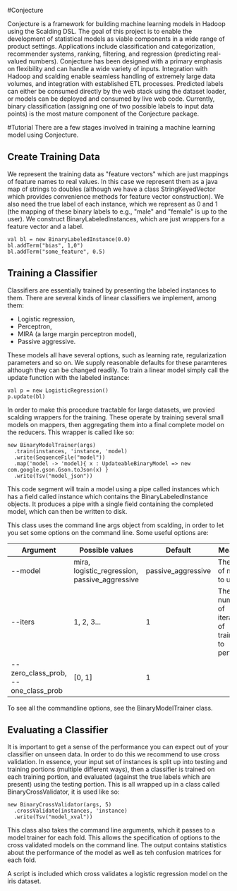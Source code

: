 #Conjecture

Conjecture is a framework for building machine learning models in Hadoop using the Scalding DSL.
The goal of this project is to enable the development of statistical models as viable components
in a wide range of product settings. Applications include classification and categorization,
recommender systems, ranking, filtering, and regression (predicting real-valued numbers).
Conjecture has been designed with a primary emphasis on flexibility and can handle a wide variety of inputs.
Integration with Hadoop and scalding enable seamless handling of extremely large data volumes,
and integration with established ETL processes. Predicted labels can either be consumed directly
by the web stack using the dataset loader, or models can be deployed and consumed by live web code.
Currently, binary classification (assigning one of two possible labels to input data points)
is the most mature component of the Conjecture package.

#Tutorial
There are a few stages involved in training a machine learning model using Conjecture.

## Create Training Data
We represent the training data as "feature vectors" which are just mappings of feature names to real values.
In this case we represent them as a java map of strings to doubles
(although we have a class StringKeyedVector which provides convenience methods for feature vector construction).
We also need the true label of each instance, which we represent as 0 and 1
(the mapping of these binary labels to e.g., "male" and "female" is up to the user).
We construct BinaryLabeledInstances, which are just wrappers for a feature vector and a label.

    val bl = new BinaryLabeledInstance(0.0)
    bl.addTerm("bias", 1,0")
    bl.addTerm("some_feature", 0.5)

## Training a Classifier
Classifiers are essentially trained by presenting the labeled instances to them.  There are several kinds 
of linear classifiers we implement, among them:

* Logistic regression,
* Perceptron,
* MIRA (a large margin perceptron model),
* Passive aggressive.

These models all have several options, such as learning rate, regularization parameters and so on.  We supply
reasonable defaults for these paramteres although they can be changed readily.  To train a linear model
simply call the update function with the labeled instance:

    val p = new LogisticRegression()
    p.update(bl)

In order to make this procedure tractable for large datasets, we provied scalding wrappers for the training.
These operate by training several small models on mappers, then aggregating them into a final complete model
on the reducers.  This wrapper is called like so:

    new BinaryModelTrainer(args)
      .train(instances, 'instance, 'model)
      .write(SequenceFile("model"))
      .map('model -> 'model){ x : UpdateableBinaryModel => new com.google.gson.Gson.toJson(x) }
      .write(Tsv("model_json"))

This code segment will train a model using a pipe called instances which has a field called instance which contains
the BinaryLabeledInstance objects.  It produces a pipe with a single field containing the completed model, which can
then be written to disk.

This class uses the command line args object from scalding, in order to let you set some options on the command line.
Some useful options are:

| Argument                            | Possible values                               | Default            | Meaning                                          |
|-------------------------------------|-----------------------------------------------|--------------------|--------------------------------------------------|
| --model                             | mira, logistic_regression, passive_aggressive | passive_aggressive | The type of model to use.                        |
| --iters                             | 1, 2, 3...                                    | 1                  | The number of iterations of training to perform. |
| --zero_class_prob, --one_class_prob | [0, 1]                                        | 1                  |                                                  |

To see all the commandline options, see the BinaryModelTrainer class.

## Evaluating a Classifier
It is important to get a sense of the performance you can expect out of your classifier on unseen data.
In order to do this we recommend to use cross validation.
In essence, your input set of instances is split up into testing and training portions (multiple different ways),
then a classifier is trained on each training portion, and evaluated (against the true labels which are present)
using the testing portion.
This is all wrapped up in a class called BinaryCrossValidator, it is used like so:

    new BinaryCrossValidator(args, 5)
      .crossValidate(instances, 'instance)
      .write(Tsv("model_xval"))

This class also takes the command line arguments, which it passes to a model trainer for each fold.
This allows the specification of options to the cross validated models on the command line.
The output contains statistics about the performance of the model as well as teh confusion matrices
for each fold.

A script is included which cross validates a logistic regression model on the iris dataset.



